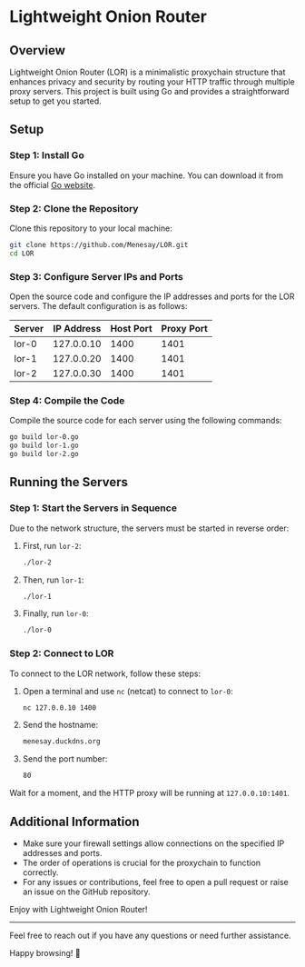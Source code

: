 # Lightweight Onion Router

## Overview

Lightweight Onion Router (LOR) is a minimalistic proxychain structure that enhances privacy and security by routing your HTTP traffic through multiple proxy servers. This project is built using Go and provides a straightforward setup to get you started.

## Setup

### Step 1: Install Go

Ensure you have Go installed on your machine. You can download it from the official [Go website](https://golang.org/dl/).

### Step 2: Clone the Repository

Clone this repository to your local machine:

```bash
git clone https://github.com/Menesay/LOR.git
cd LOR
```

### Step 3: Configure Server IPs and Ports

Open the source code and configure the IP addresses and ports for the LOR servers. The default configuration is as follows:

| Server | IP Address    | Host Port | Proxy Port |
|--------|---------------|-----------|------------|
| lor-0  | 127.0.0.10    | 1400      | 1401       |
| lor-1  | 127.0.0.20    | 1400      | 1401       |
| lor-2  | 127.0.0.30    | 1400      | 1401       |

### Step 4: Compile the Code

Compile the source code for each server using the following commands:

```bash
go build lor-0.go
go build lor-1.go
go build lor-2.go
```

## Running the Servers

### Step 1: Start the Servers in Sequence

Due to the network structure, the servers must be started in reverse order:

1. First, run `lor-2`:
    ```bash
    ./lor-2
    ```

2. Then, run `lor-1`:
    ```bash
    ./lor-1
    ```

3. Finally, run `lor-0`:
    ```bash
    ./lor-0
    ```

### Step 2: Connect to LOR

To connect to the LOR network, follow these steps:

1. Open a terminal and use `nc` (netcat) to connect to `lor-0`:
    ```bash
    nc 127.0.0.10 1400
    ```

2. Send the hostname:
    ```bash
    menesay.duckdns.org
    ```

3. Send the port number:
    ```bash
    80
    ```

Wait for a moment, and the HTTP proxy will be running at `127.0.0.10:1401`.

## Additional Information

- Make sure your firewall settings allow connections on the specified IP addresses and ports.
- The order of operations is crucial for the proxychain to function correctly.
- For any issues or contributions, feel free to open a pull request or raise an issue on the GitHub repository.

Enjoy with Lightweight Onion Router!

---

Feel free to reach out if you have any questions or need further assistance.

Happy browsing! 🚀
